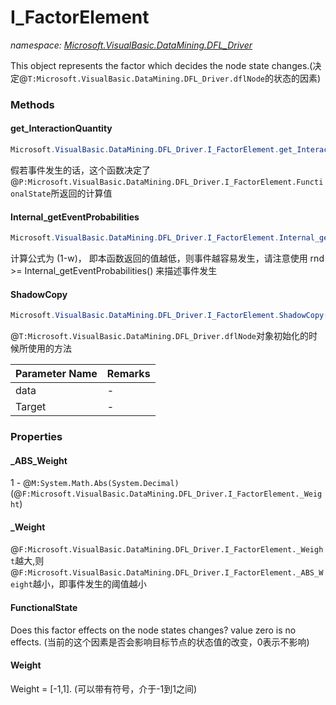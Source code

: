﻿# I_FactorElement
_namespace: [Microsoft.VisualBasic.DataMining.DFL_Driver](./index.md)_

This object represents the factor which decides the node state changes.(决定@``T:Microsoft.VisualBasic.DataMining.DFL_Driver.dflNode``的状态的因素)



### Methods

#### get_InteractionQuantity
```csharp
Microsoft.VisualBasic.DataMining.DFL_Driver.I_FactorElement.get_InteractionQuantity
```
假若事件发生的话，这个函数决定了@``P:Microsoft.VisualBasic.DataMining.DFL_Driver.I_FactorElement.FunctionalState``所返回的计算值

#### Internal_getEventProbabilities
```csharp
Microsoft.VisualBasic.DataMining.DFL_Driver.I_FactorElement.Internal_getEventProbabilities
```
计算公式为 (1-w)， 即本函数返回的值越低，则事件越容易发生，请注意使用 rnd >= Internal_getEventProbabilities() 来描述事件发生

#### ShadowCopy
```csharp
Microsoft.VisualBasic.DataMining.DFL_Driver.I_FactorElement.ShadowCopy(Microsoft.VisualBasic.DataMining.DFL_Driver.I_FactorElement,Microsoft.VisualBasic.DataMining.DFL_Driver.dflNode)
```
@``T:Microsoft.VisualBasic.DataMining.DFL_Driver.dflNode``对象初始化的时候所使用的方法

|Parameter Name|Remarks|
|--------------|-------|
|data|-|
|Target|-|



### Properties

#### _ABS_Weight
1 - @``M:System.Math.Abs(System.Decimal)``(@``F:Microsoft.VisualBasic.DataMining.DFL_Driver.I_FactorElement._Weight``)
#### _Weight
@``F:Microsoft.VisualBasic.DataMining.DFL_Driver.I_FactorElement._Weight``越大,则@``F:Microsoft.VisualBasic.DataMining.DFL_Driver.I_FactorElement._ABS_Weight``越小，即事件发生的阈值越小
#### FunctionalState
Does this factor effects on the node states changes? value zero is no effects.
 (当前的这个因素是否会影响目标节点的状态值的改变，0表示不影响)
#### Weight
Weight = [-1,1]. (可以带有符号，介于-1到1之间)
